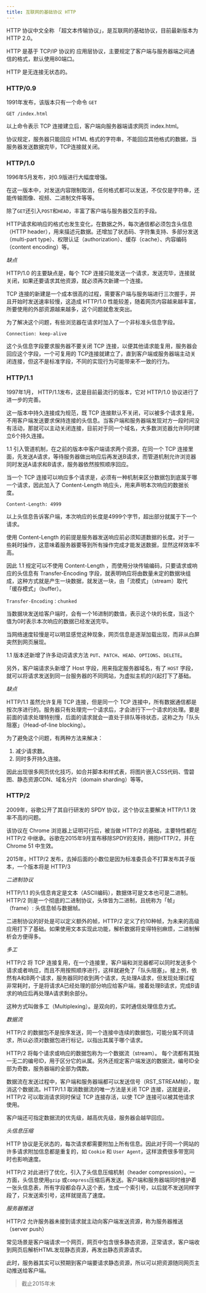 ```yaml
---
title: 互联网的基础协议 HTTP
---
```


HTTP 协议中文全称 「超文本传输协议」，是互联网的基础协议，目前最新版本为 HTTP 2.0。

HTTP 是基于 TCP/IP 协议的 应用层协议，主要规定了客户端与服务器端之间通信的格式，默认使用80端口。

HTTP 是无连接无状态的。

### HTTP/0.9

1991年发布，该版本只有一个命令 `GET`

```
GET /index.html
```

以上命令表示 TCP 连接建立后，客户端向服务器端请求网页 index.html。

协议规定，服务器只能回应 HTML 格式的字符串，不能回应其他格式的数据，当服务器发送数据完毕，TCP连接就关闭。

### HTTP/1.0

1996年5月发布，对0.9版进行大幅度增强。

在这一版本中，对发送内容限制取消，任何格式都可以发送，不仅仅是字符串，还能传输图像、视频、二进制文件等等。

除了`GET`还引入`POST`和`HEAD`，丰富了客户端与服务器交互的手段。

HTTP请求和响应的格式也发生变化，在数据之外，每次通信都必须包含头信息（HTTP header），用来描述元数据。还增加了状态码、字符集支持、多部分发送（multi-part type）、权限认证（authorization）、缓存（cache）、内容编码（content encoding）等。

*缺点*

HTTP/1.0 的主要缺点是，每个 TCP 连接只能发送一个请求，发送完毕，连接就关闭，如果还要请求其他资源，就必须再次新建一个连接。

TCP 连接的新建是一个成本很高的过程，需要客户端与服务端进行三次握手，并且开始时发送速率较慢，这造成 HTTP/1.0 性能较差，随着网页内容越来越丰富，所要使用的外部资源越来越多，这个问题就愈发突出。

为了解决这个问题，有些浏览器在请求时加入了一个非标准头信息字段。

```
Connection: keep-alive
```

这个头信息字段要求服务器不要关闭 TCP 连接，以便其他请求能复用，服务器会回应这个字段，一个可复用的 TCP连接就建立了，直到客户端或服务器端主动关闭连接，但这不是标准字段，不同的实现行为可能带来不一致的行为。

### HTTP/1.1

1997年1月， HTTP/1.1发布，这是目前最流行的版本，它对 HTTP/1.0 协议进行了进一步的完善。

这一版本中持久连接成为规范，既 TCP 连接默认不关闭，可以被多个请求复用，不用客户端发送要求保持连接的头信息。当客户端和服务器端发现对方一段时间没有活动，那就可以主动关闭连接，目前对于同一个域名，大多数浏览器允许同时建立6个持久连接。

1.1 引入管道机制，在之前的版本中客户端请求两个资源，在同一个 TCP 连接里面，先发送A请求，等待服务器做出响应后再发送B请求，而管道机制允许浏览器同时发送A请求和B请求，服务器依然按照顺序回应。

当一个 TCP 连接可以响应多个请求是，必须有一种机制来区分数据包到底属于哪一个请求，因此加入了 Content-Length 响应头，用来声明本次响应的数据长度。

```
Content-Length: 4999
```

以上头信息告诉客户端，本次响应的长度是4999个字节，超出部分就属于下一个请求。

使用 Content-Length 的前提是服务器发送响应前必须知道数据的长度。对于一些耗时操作，这意味着服务器要等到所有操作完成才能发送数据，显然这样效率不高。

因此 1.1 规定可以不使用 Content-Length ，而使用分块传输编码，只要请求或响应的头信息有 Transfer-Encoding 字段，就表明响应将由数量未定的数据块组成，这种方式就是产生一块数据，就发送一块，由「流模式」（stream）取代 「缓存模式」（buffer）。

```
Transfer-Encoding：chunked
```

当数据块发送给客户端时，会有一个16进制的数值，表示这个块的长度，当这个值为0时表示本次响应的数据已经发送完毕。

当网络速度较慢是可以明显感觉这种现象，网页信息是逐渐加载出现，而非从白屏突然到网页展现。

1.1 版本还新增了许多动词请求方法 `PUT`、`PATCH`、`HEAD`、`OPTIONS`、`DELETE`。

另外，客户端请求头新增了 Host 字段，用来指定服务器域名，有了 `HOST` 字段，就可以将请求发送到同一台服务器的不同网站，为虚拟主机的兴起打下了基础。

*缺点*

HTTP/1.1 虽然允许复用 TCP 连接，但是同一个 TCP 连接中，所有数据通信都是按次序进行的。服务器只有处理完一个请求后，才会进行下一个请求的处理。要是前面的请求处理特别慢，后面的请求就会一直处于排队等待状态，这称之为「队头阻塞」（Head-of-line blocking）。

为了避免这个问题，有两种方法来解决：

1. 减少请求数。
2. 同时多开持久连接。

因此出现很多网页优化技巧，如合并脚本和样式表，将图片嵌入CSS代码、雪碧图、静态资源CDN、域名分片（domain sharding）等等。

### HTTP/2

2009年，谷歌公开了其自行研发的 SPDY 协议，这个协议主要解决 HTTP/1.1 效率不高的问题。

该协议在 Chrome 浏览器上证明可行后，被当做 HTTP/2 的基础，主要特性都在 HTTP/2 中继承。谷歌在2015年9月宣布移除SPDY的支持，拥抱HTTP/2，并在 Chrome 51 中生效。

2015年，HTTP/2 发布，去掉后面的小数位是因为标准委员会不打算发布其子版本，一个版本将是 HTTP/3

*二进制协议*

HTTP/1.1 的头信息肯定是文本（ASCII编码），数据体可是文本也可是二进制。HTTP/2 则是一个彻底的二进制协议，头体皆为二进制，且统称为「帧」（frame）: 头信息帧与数据帧。

二进制协议的好处是可以定义额外的帧，HTTP/2 定义了约10种帧，为未来的高级应用打下了基础。如果使用文本实现此功能，解析数据将变得特别麻烦，二进制解析会方便得多。

*多工*

HTTP/2 将 TCP 连接复用，在一个连接里，客户端和浏览器都可以同时发送多个请求或者响应，而且不用按照顺序进行，这样就避免了「队头阻塞」。接上例，依然有A和B两个请求，服务器同时收到两个请求，先处理A请求，但发现处理过程非常耗时，于是将请求A已经处理的部分响应给客户端，接着处理B请求，完成B请求的响应后再处理A请求剩余部分。

这种方式叫做多工（Multiplexing）。是双向的，实时通信处理信息方式。

*数据流*

HTTP/2 的数据包不是按序发送，同一个连接中连续的数据包，可能分属不同请求，所以必须对数据包进行标记，以指出其属于哪个请求。

HTTP/2 将每个请求或响应的数据包称为一个数据流（stream）。 每个流都有其独一无二的编号ID，用于区分它的从属。另外还规定客户端发送的数据流，编号ID全部为奇数，服务器端的全部为偶数。

数据流在发送过程中，客户端和服务器端都可以发送信号（RST_STREAM帧），取消这个数据流。HTTP/1.1 取消数据流的唯一方法是关闭 TCP 连接，这就是说，HTTP/2 可以取消请求同时保证 TCP 连接存活，以使 TCP 连接可以被其他请求使用。

客户端还可指定数据流的优先级，越高优先级，服务器会越早回应。

*头信息压缩*

HTTP 协议是无状态的，每次请求都需要附加上所有信息。因此对于同一个网站的许多请求附加信息都是重复的，如 `Cookie` 和 `User Agent`，这样浪费很多带宽同时也影响速度。

HTTP/2 对此进行了优化，引入了头信息压缩机制（header compression）。一方面，头信息使用`gzip` 或`compress`压缩后再发送。客户端和服务器端同时维护着一张头信息表，所有字段都会存入这个表，生成一个索引号，以后就不发送同样字段了，只发送索引号，这样就提高了速度。

*服务器推送*

HTTP/2 允许服务器未接到请求就主动向客户端发送资源，称为服务器推送（server push）

常见场景是客户端请求一个网页，网页中包含很多静态资源，正常请求，客户端收到网页后解析HTML发现静态资源，再发出静态资源请求。

此时，服务器其实可以预期到客户端要请求静态资源，所以可以把资源随同网页主动推送给客户端。

> 截止2015年末



